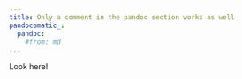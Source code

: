 ```yaml
---
title: Only a comment in the pandoc section works as well
pandocomatic_:
  pandoc:
    #from: md
...
```


Look here!
